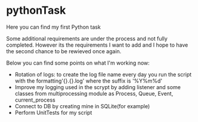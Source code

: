 # pythonTask
Here you can find my first Python task

Some additional requirements are under the process and not fully completed. However its the requirements I want to add and I hope to have the second chance to be rewieved once again.

Below you can find some points on what I'm working now:

  - Rotation of logs: to create the log file name every day you run the script with the formatting'{}.{}.log' where the suffix is '%Y%m%d'
  - Improve my logging used in the scrypt by adding listener and some classes from multiprocessing module as Process, Queue, Event, current_process
  - Connect to DB by creating mine in SQLite(for example) 
  - Perform UnitTests for my script

